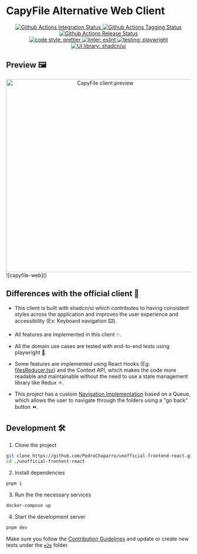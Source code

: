# CapyFile Alternative Web Client

<p align="center">
   <a href="https://github.com/PedroChaparro/alternative-frontend-react/actions/workflows/integration.yaml">
      <img alt="Github Actions Integration Status" src="https://github.com/PedroChaparro/alternative-frontend-react/actions/workflows/integration.yaml/badge.svg">
   </a>
   <a href="https://github.com/PedroChaparro/alternative-frontend-react/actions/workflows/tagging.yaml">
      <img alt="Github Actions Tagging Status" src="https://github.com/PedroChaparro/alternative-frontend-react/actions/workflows/tagging.yaml/badge.svg?branch=dev">
   </a>
   <a href="https://github.com/PedroChaparro/alternative-frontend-react/actions/workflows/release.yaml">
      <img alt="Github Actions Release Status" src="https://github.com/PedroChaparro/alternative-frontend-react/actions/workflows/release.yaml/badge.svg?branch=main">
   </a>
   <br />
   <a href="https://github.com/prettier/prettier">
      <img alt="code style: prettier" src="https://img.shields.io/badge/code_style-prettier-ff69b4.svg?style=flat-square">
   </a>
   <a href="https://github.com/eslint/eslint">
      <img alt="linter: eslint" src="https://img.shields.io/badge/linter-eslint-7C7CEA.svg?style=flat-square">
   </a>
   <a href="https://github.com/microsoft/playwright">
      <img alt="testing: playwright" src="https://img.shields.io/badge/testing-playwright-A6D388.svg?style=flat-square">
   </a>
   <a href="https://github.com/shadcn-ui/ui">
      <img alt="UI library: shadcn/ui" src="https://img.shields.io/badge/UI_library-shadcn/ui-000.svg?style=flat-square">
   </a>
</p>

## Preview 🖼️

<div align="center">
   <img style="width:525px" src="https://github.com/PedroChaparro/alternative-frontend-react/assets/62714297/1895de2f-6a82-4823-b4cb-5e3d9ead1cc3" alt="CapyFile client preview"/>
</div>
![capyfile-web]()

## Differences with the official client 🤔

- This client is built with shadcn/ui which contributes to having consistent styles across the application and improves the user experience and accessibility (Ex: Keyboard navigation ⌨️).

- All features are implemented in this client ✨.

- All the domain use cases are tested with end-to-end tests using playwright 🧪.

- Some features are implemented using React Hooks (Eg: [filesReducer.tsx](./src/hooks/user-files/filesReducer.tsx)) and the Context API, which makes the code more readable and maintainable without the need to use a state management library like Redux ⚛️.

- This project has a custom [Navigation Implementation](./src/context/files/FoldersNavigationContext.tsx) based on a Queue, which allows the user to navigate through the folders using a "go back" button ⏪.

## Development 🛠️

1. Clone the project

```bash
git clone https://github.com/PedroChaparro/unofficial-frontend-react.git
cd ./unofficial-frontent-react
```

2. Install dependencies

```bash
pnpm i
```

3. Run the the necessary services

```bash
docker-compose up
```

4. Start the development server

```bash
pnpm dev
```

Make sure you follow the [Contribution Guidelines](https://github.com/hawks-atlanta/docs/blob/main/CONTRIBUTING.md) and update or create new tests under the [`e2e`](./e2e) folder.
